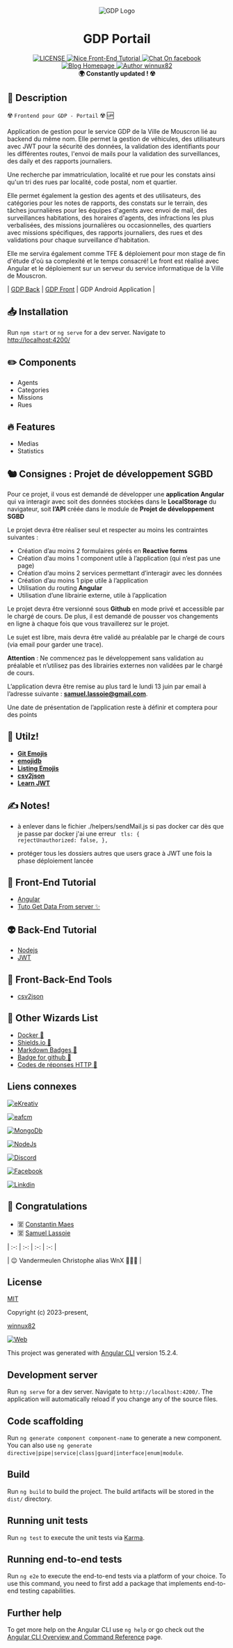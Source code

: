 <p align="center"><img src="http://www.peruwelz.be/uploads/page324/86c361ea300e6d3bccbe46573caa688a.jpg" alt="GDP Logo"></p>

<h1 align="center">GDP Portail</h1>

<div align="center">
  <a href="https://github.com/winnux82/habitations-back">
    <img src="https://img.shields.io/github/license/winnux82/nice-front-end-tutorial.svg" alt="LICENSE">
  </a>
  <a href="#">
    <img src="https://img.shields.io/badge/Coding-WnX-red.svg?style=flat" alt="Nice Front-End Tutorial">
  </a>
  <a href="[#](https://www.facebook.com/vandermeulen.christophe)">
   <img src="https://img.shields.io/badge/Messenger-%20ContactMe-brightgreen.svg" alt="Chat On facebook">
  </a>
  <a href="https://ekreativ.be">
    <img src="https://img.shields.io/badge/Website-eKreativ.be-%23a696c8.svg" alt="Blog Homepage">
  </a>
  <a href="#">
    <img src="https://img.shields.io/badge/Author-winnux82-%23a696c8.svg" alt="Author winnux82">
  </a>
</div>

<div align="center">
  <strong>🌍 Constantly updated ! ☢️ </strong>
</div>

## 📃 Description

☢️ `Frontend pour GDP - Portail` ☢️ 🆙

Application de gestion pour le service GDP de la Ville de Mouscron lié au backend du même nom. Elle permet la gestion de véhicules, des utilisateurs avec JWT pour la sécurité des données, la validation des identifiants pour les différentes routes, l'envoi de mails pour la validation des surveillances, des daily et des rapports journaliers.

Une recherche par immatriculation, localité et rue pour les constats ainsi qu'un tri des rues par localité, code postal, nom et quartier.

Elle permet également la gestion des agents et des utilisateurs, des catégories pour les notes de rapports, des constats sur le terrain, des tâches journalières pour les équipes d'agents avec envoi de mail, des surveillances habitations, des horaires d'agents, des infractions les plus verbalisées, des missions journalières ou occasionnelles, des quartiers avec missions spécifiques, des rapports journaliers, des rues et des validations pour chaque surveillance d'habitation.

Elle me servira également comme TFE & déploiement pour mon stage de fin d'étude d'où sa complexité et le temps consacré!
Le front est réalisé avec Angular et le déploiement sur un serveur du service informatique de la Ville de Mouscron.

| [GDP Back](https://github.com/winnux82/gdp-back) | [GDP Front](https://github.com/winnux82/gdp-front) | GDP Android Application |

## 📥 Installation

Run `npm start` or `ng serve` for a dev server. Navigate to [http://localhost:4200/](http://localhost:4200/)

## ✏️ Components

- Agents
- Categories
- Missions
- Rues

## 🔥 Features

- Medias
- Statistics

## 🐿️ Consignes : Projet de développement SGBD

Pour ce projet, il vous est demandé de développer une **application Angular** qui va interagir avec soit des données stockées dans le **LocalStorage** du navigateur, soit **l’API** créée dans le module de **Projet de développement SGBD**

Le projet devra être réaliser seul et respecter au moins les contraintes suivantes :

- Création d’au moins 2 formulaires gérés en **Reactive forms**
- Création d’au moins 1 component utile à l’application (qui n’est pas une page)
- Création d’au moins 2 services permettant d’interagir avec les données
- Création d’au moins 1 pipe utile à l’application
- Utilisation du routing **Angular**
- Utilisation d’une librairie externe, utile à l’application

Le projet devra être versionné sous **Github** en mode privé et accessible par le chargé de cours. De plus, il est demandé de pousser vos changements en ligne à chaque fois que vous travaillerez sur le projet.

Le sujet est libre, mais devra être validé au préalable par le chargé de cours (via email pour garder une trace).

**Attention** : Ne commencez pas le développement sans validation au préalable et n’utilisez pas des librairies externes non validées par le chargé de cours.

L’application devra être remise au plus tard le lundi 13 juin par email à l’adresse suivante : **[samuel.lassoie@gmail.com](mailto:samuel.lassoie@gmail.com)**.

Une date de présentation de l’application reste à définir et comptera pour des points

## 🐉 Utilz!

-   [**Git Emojis**](https://gitmoji.dev/)
-   [**emojidb**](https://emojidb.org/facebook-emojis?user_typed_query=1&utm_source=user_search)
-   [**Listing Emojis**](emoji.md)
-   [**csv2json**](https://csvjson.com/csv2json)
-   [**Learn JWT**](https://medium.com/front-end-weekly/learn-using-jwt-with-passport-authentication-9761539c4314)

## ✍️ Notes!

-   à enlever dans le fichier ./helpers/sendMail.js si pas docker car dès que je passe par docker j'ai une erreur
    <code>
    tls: {
    rejectUnauthorized: false,
    },
    </code>

-   protéger tous les dossiers autres que users grace à JWT une fois la phase déploiement lancée

## 🎨 Front-End Tutorial

-   [Angular](#)
-   [Tuto Get Data From server ✨](https://angular.io/tutorial/tour-of-heroes/toh-pt6)

## 👽 Back-End Tutorial

-   [Nodejs](https://github.com/geo6/geocoder-php-spw-provider)
-   [JWT](https://medium.com/front-end-weekly/learn-using-jwt-with-passport-authentication-9761539c4314)

## 🎣 Front-Back-End Tools

-   [csv2json](https://csvjson.com/csv2json)

## 🔨 Other Wizards List

-   [Docker 👏](/Docker.md)
-   [Shields.io 👏](https://shields.io/)
-   [Markdown Badges 👏](https://github.com/Ileriayo/markdown-badges)
-   [Badge for github 👏](https://dev.to/envoy_/150-badges-for-github-pnk)
-   [Codes de réponses HTTP 👏](https://developer.mozilla.org/fr/docs/Web/HTTP/Status)

## Liens connexes

[![eKreativ](https://img.shields.io/badge/web-eKreativ.be-916FF?style=for-the-badge&logo=Node.js&logoColor=white&labelColor=101010)](https://eKreativ.be)

[![eafcm](https://img.shields.io/badge/web-eafcm.be-916FF?style=for-the-badge&logo=Node.js&logoColor=white&labelColor=101010)](https://eafcm.be)

[![MongoDb](https://img.shields.io/badge/MongoDb-6.0.4-4EA94B?style=for-the-badge&logo=MongoDb&logoColor=white&labelColor=101010)]()

[![NodeJs](https://img.shields.io/badge/NodeJS-18.13.0-9146FF?style=for-the-badge&logo=Node.js&logoColor=white&labelColor=101010)]()

[![Discord](https://img.shields.io/badge/Discord-Join_Us-5865F2?style=for-the-badge&logo=discord&logoColor=white&labelColor=101010)](https://discord.gg/xfz3WMrt)

[![Facebook](https://img.shields.io/badge/Facebook-Vandermeulen.christophe-1877F2?style=for-the-badge&logo=Facebook&logoColor=white&labelColor=101010)](https://www.facebook.com/vandermeulen.christophe)

[![Linkdin](https://img.shields.io/badge/LinkedIn-vandermeulen_christophe-0077B5?style=for-the-badge&logo=LinkedIn&logoColor=white&labelColor=101010)](https://www.linkedin.com/in/vandermeulen-christophe/)

## 👏 Congratulations

-   🈺 [Constantin Maes](https://www.linkedin.com/in/constantinmaes/)
-   🈺 [Samuel Lassoie](https://www.linkedin.com/in/samuel-lassoie-88769b91/)

| :-: | :-: | :-: | :-: |

| 😉 Vandermeulen Christophe alias WnX 📎🏴‍☠️ |

## License

[MIT](http://opensource.org/licenses/MIT)

Copyright (c) 2023-present,

[winnux82](https://github.com/winnux82)

[![Web](https://img.shields.io/badge/GitHub-winnux82-14a1f0?style=for-the-badge&logo=github&logoColor=white&labelColor=101010)](https://github.com/winnux82)


This project was generated with [Angular CLI](https://github.com/angular/angular-cli) version 15.2.4.

## Development server

Run `ng serve` for a dev server. Navigate to `http://localhost:4200/`. The application will automatically reload if you change any of the source files.

## Code scaffolding

Run `ng generate component component-name` to generate a new component. You can also use `ng generate directive|pipe|service|class|guard|interface|enum|module`.

## Build

Run `ng build` to build the project. The build artifacts will be stored in the `dist/` directory.

## Running unit tests

Run `ng test` to execute the unit tests via [Karma](https://karma-runner.github.io).

## Running end-to-end tests

Run `ng e2e` to execute the end-to-end tests via a platform of your choice. To use this command, you need to first add a package that implements end-to-end testing capabilities.

## Further help

To get more help on the Angular CLI use `ng help` or go check out the [Angular CLI Overview and Command Reference](https://angular.io/cli) page.
